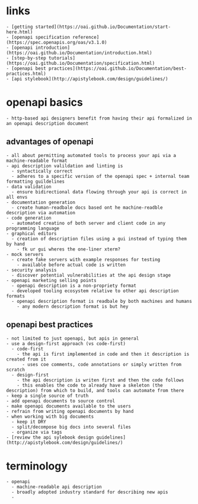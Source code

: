 
# links
    - [getting started](https://oai.github.io/Documentation/start-here.html)
    - [openapi specification reference](https://spec.openapis.org/oas/v3.1.0)
    - [openapi introduction](https://oai.github.io/Documentation/introduction.html)
    - [step-by-step tutorials](https://oai.github.io/Documentation/specification.html)
    - [openapi best practices](https://oai.github.io/Documentation/best-practices.html)
    - [api stylebook](http://apistylebook.com/design/guidelines/)

# openapi basics
    - http-based api designers benefit from having their api formalized in an openapi description document


## advantages of openapi 
    - all about permitting automated tools to process your api via a machine-readable format 
    - api description valildation and linting is
      - syntactically correct
      - adheres to a specific version of the openapi spec + internal team formatting guildelines
    - data validation
      - ensure bidirectional data flowing through your api is correct in all envs
    - documentation generation 
      - create human-readbale docs based ont he machine-readble description via automation 
    - code generation 
      - automated creatino of both server and client code in any programming language
    - graphical editors 
      - creation of description files using a gui instead of typing them by hand
        - fk ur gui wheres the one-liner xterm?
    - mock servers
      - create fake servers with example responses for testing
        - available before actual code is written
    - security analysis
      - discover potential vulnerabilities at the api design stage
    - openapi marketing selling points 
      - openapi description is a non-propriety format 
      - developed tooling ecosystem relative to other api description formats
      - openapi description format is readbale by both machines and humans
        - any modern description format is but hey

## openapi best practices
    - not limited to just openapi, but apis in general
    - use a design-first approach (vs code-first)
      - code-first
        - the api is first implemented in code and then it description is created from it 
          - uses coe comments, code annotations or simply written from scratch
      - design-first 
        - the api description is writen first and then the code follows 
        - this enables the code to already have a skeleton (the description) from which to build, and tools can automate from there
    - keep a single source of truth
    - add openapi documents to source control 
    - make openapi documents available to the users 
    - refrain from writing openapi documents by hand
    - when working with big documents 
      - keep it DRY 
      - split/decompose big docs into several files 
      - organize via tags 
    - [review the api sylebook design guidelines](http://apistylebook.com/design/guidelines/)

# terminology 
    - openapi
      - machine-readable api description
      - broadly adopted industry standard for describing new apis
      - 